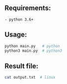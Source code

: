 ## Requirements:
    - python 3.6+

## Usage:
```bash
python main.py   # python
python3 main.py  # python3
```

## Result file:
```bash
cat output.txt  # linux
```